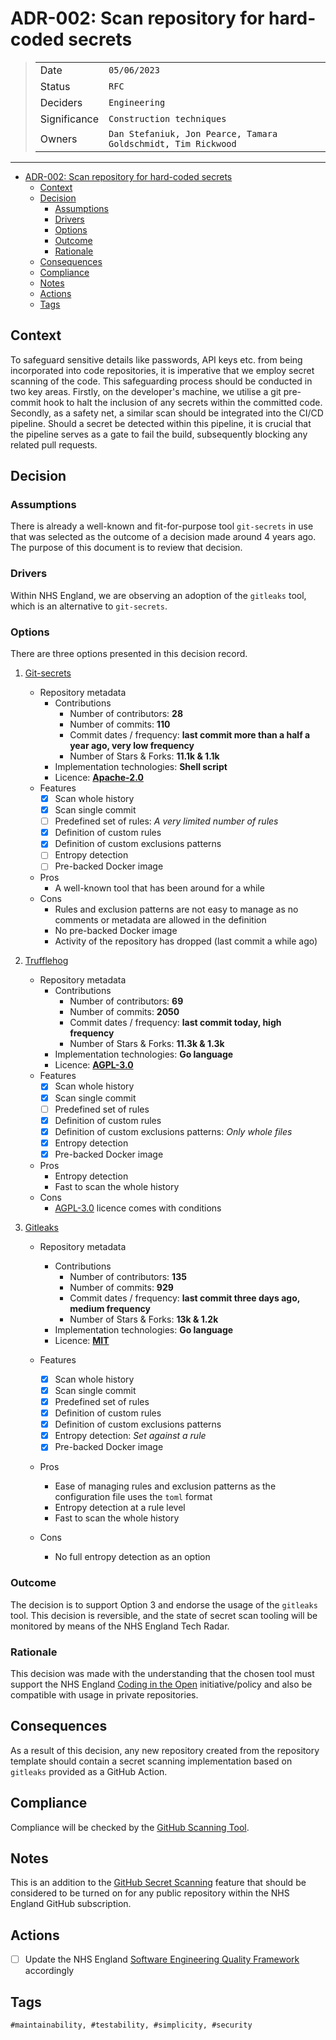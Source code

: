# ADR-002: Scan repository for hard-coded secrets

> |              |                                                               |
> | ------------ | ------------------------------------------------------------- |
> | Date         | `05/06/2023`                                                  |
> | Status       | `RFC`                                                         |
> | Deciders     | `Engineering`                                                 |
> | Significance | `Construction techniques`                                     |
> | Owners       | `Dan Stefaniuk, Jon Pearce, Tamara Goldschmidt, Tim Rickwood` |

---

- [ADR-002: Scan repository for hard-coded secrets](#adr-002-scan-repository-for-hard-coded-secrets)
  - [Context](#context)
  - [Decision](#decision)
    - [Assumptions](#assumptions)
    - [Drivers](#drivers)
    - [Options](#options)
    - [Outcome](#outcome)
    - [Rationale](#rationale)
  - [Consequences](#consequences)
  - [Compliance](#compliance)
  - [Notes](#notes)
  - [Actions](#actions)
  - [Tags](#tags)

## Context

To safeguard sensitive details like passwords, API keys etc. from being incorporated into code repositories, it is imperative that we employ secret scanning of the code. This safeguarding process should be conducted in two key areas. Firstly, on the developer's machine, we utilise a git pre-commit hook to halt the inclusion of any secrets within the committed code. Secondly, as a safety net, a similar scan should be integrated into the CI/CD pipeline. Should a secret be detected within this pipeline, it is crucial that the pipeline serves as a gate to fail the build, subsequently blocking any related pull requests.

## Decision

### Assumptions

There is already a well-known and fit-for-purpose tool `git-secrets` in use that was selected as the outcome of a decision made around 4 years ago. The purpose of this document is to review that decision.

### Drivers

Within NHS England, we are observing an adoption of the `gitleaks` tool, which is an alternative to `git-secrets`.

### Options

There are three options presented in this decision record.

1. [Git-secrets](https://github.com/awslabs/git-secrets)
   - Repository metadata
     - Contributions
       - Number of contributors: **28**
       - Number of commits: **110**
       - Commit dates / frequency: **last commit more than a half a year ago, very low frequency**
       - Number of Stars & Forks: **11.1k & 1.1k**
     - Implementation technologies: **Shell script**
     - Licence: **[Apache-2.0](https://choosealicense.com/licenses/apache-2.0/)**
   - Features
     - [x] Scan whole history
     - [x] Scan single commit
     - [ ] Predefined set of rules: _A very limited number of rules_
     - [x] Definition of custom rules
     - [x] Definition of custom exclusions patterns
     - [ ] Entropy detection
     - [ ] Pre-backed Docker image

   - Pros
     - A well-known tool that has been around for a while
   - Cons
     - Rules and exclusion patterns are not easy to manage as no comments or metadata are allowed in the definition
     - No pre-backed Docker image
     - Activity of the repository has dropped (last commit a while ago)

2. [Trufflehog](https://github.com/trufflesecurity/trufflehog)
   - Repository metadata
     - Contributions
       - Number of contributors: **69**
       - Number of commits: **2050**
       - Commit dates / frequency: **last commit today, high frequency**
       - Number of Stars & Forks: **11.3k & 1.3k**
     - Implementation technologies: **Go language**
     - Licence: **[AGPL-3.0](https://choosealicense.com/licenses/agpl-3.0/)**
   - Features
     - [x] Scan whole history
     - [x] Scan single commit
     - [ ] Predefined set of rules
     - [x] Definition of custom rules
     - [x] Definition of custom exclusions patterns: _Only whole files_
     - [x] Entropy detection
     - [x] Pre-backed Docker image

   - Pros
     - Entropy detection
     - Fast to scan the whole history
   - Cons
     - [AGPL-3.0](https://choosealicense.com/licenses/agpl-3.0/) licence comes with conditions

3. [Gitleaks](https://github.com/gitleaks/gitleaks)
   - Repository metadata
     - Contributions
       - Number of contributors: **135**
       - Number of commits: **929**
       - Commit dates / frequency: **last commit three days ago, medium frequency**
       - Number of Stars & Forks: **13k & 1.2k**
     - Implementation technologies: **Go language**
     - Licence: **[MIT](https://choosealicense.com/licenses/mit/)**

   - Features
     - [x] Scan whole history
     - [x] Scan single commit
     - [x] Predefined set of rules
     - [x] Definition of custom rules
     - [x] Definition of custom exclusions patterns
     - [x] Entropy detection: _Set against a rule_
     - [x] Pre-backed Docker image

   - Pros
     - Ease of managing rules and exclusion patterns as the configuration file uses the `toml` format
     - Entropy detection at a rule level
     - Fast to scan the whole history
   - Cons
     - No full entropy detection as an option

### Outcome

The decision is to support Option 3 and endorse the usage of the `gitleaks` tool. This decision is reversible, and the state of secret scan tooling will be monitored by means of the NHS England Tech Radar.

### Rationale

This decision was made with the understanding that the chosen tool must support the NHS England [Coding in the Open](https://github.com/nhsx/open-source-policy) initiative/policy and also be compatible with usage in private repositories.

## Consequences

As a result of this decision, any new repository created from the repository template should contain a secret scanning implementation based on `gitleaks` provided as a GitHub Action.

## Compliance

Compliance will be checked by the [GitHub Scanning Tool](https://github.com/NHSDigital/github-scanning-utils).

## Notes

This is an addition to the [GitHub Secret Scanning](https://docs.github.com/en/code-security/secret-scanning/about-secret-scanning) feature that should be considered to be turned on for any public repository within the NHS England GitHub subscription.

## Actions

- [ ] Update the NHS England [Software Engineering Quality Framework](https://github.com/NHSDigital/software-engineering-quality-framework) accordingly

## Tags

`#maintainability, #testability, #simplicity, #security`
